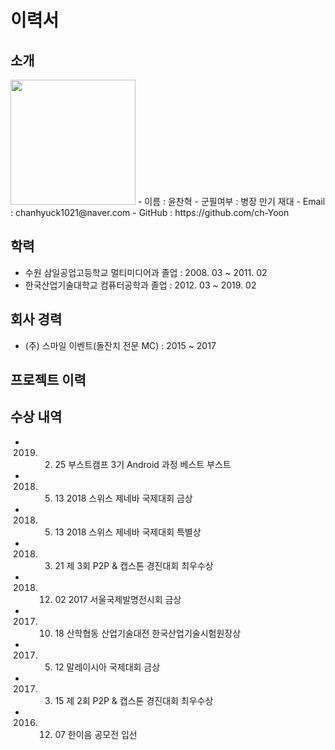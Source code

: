 # 이력서

## 소개
<img src="https://user-images.githubusercontent.com/20294749/54071352-d2ce7800-42ae-11e9-8d11-c5b71cca520f.jpg" width="200px">
- 이름 : 윤찬혁    
- 군필여부 : 병장 만기 재대    
- Email : chanhyuck1021@naver.com    
- GitHub : https://github.com/ch-Yoon    

## 학력
- 수원 삼일공업고등학교 멀티미디어과 졸업 : 2008. 03 ~ 2011. 02
- 한국산업기술대학교 컴퓨터공학과 졸업 : 2012. 03 ~ 2019. 02

## 회사 경력
- (주) 스마일 이벤트(돌잔치 전문 MC) : 2015 ~ 2017

## 프로젝트 이력

## 수상 내역
- 2019. 02. 25 부스트캠프 3기 Android 과정 베스트 부스트
- 2018. 05. 13 2018 스위스 제네바 국제대회 금상
- 2018. 05. 13 2018 스위스 제네바 국제대회 특별상
- 2018. 03. 21 제 3회 P2P & 캡스톤 경진대회 최우수상 
- 2018. 12. 02 2017 서울국제발명전시회 금상
- 2017. 10. 18 산학협동 산업기술대전 한국산업기술시험원장상
- 2017. 05. 12 말레이시아 국제대회 금상
- 2017. 03. 15 제 2회 P2P & 캡스톤 경진대회 최우수상
- 2016. 12. 07 한이음 공모전 입선
